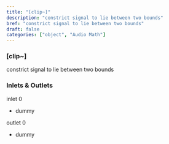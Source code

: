 ```yaml
---
title: "[clip~]"
description: "constrict signal to lie between two bounds"
bref: "constrict signal to lie between two bounds"
draft: false
categories: ["object", "Audio Math"]
---
```


### [clip~]

constrict signal to lie between two bounds

### Inlets & Outlets

inlet 0

 - dummy

outlet 0

 - dummy
 

